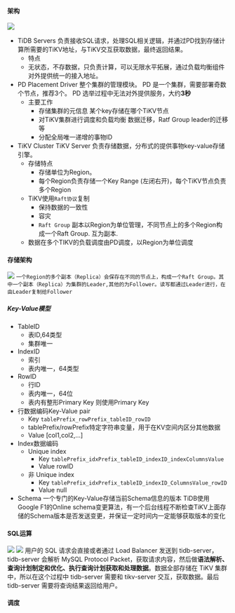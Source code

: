 #### 架构
![](https://img2018.cnblogs.com/blog/780228/201811/780228-20181126202525886-101303638.png)
- TiDB Servers
  负责接收SQL请求，处理SQL相关逻辑，并通过PD找到存储计算所需要的TiKV地址，与TiKV交互获取数据，最终返回结果。
  - 特点
   - 无状态，不存数据，只负责计算，可以无限水平拓展，通过负载均衡组件对外提供统一的接入地址。
- PD
  Placement Driver 整个集群的管理模块。
  PD 是一个集群，需要部署奇数个节点，推荐3个。
  PD 选举过程中无法对外提供服务，大约**3秒**
  - 主要工作
    - 存储集群的元信息
      某个key存储在哪个TiKV节点
    - 对TiKV集群进行调度和负载均衡
      数据迁移，Ratf Group leader的迁移等
    - 分配全局唯一递增的事物ID
- TiKV Cluster
  TiKV Server 负责存储数据，分布式的提供事物key-value存储引擎。
  - 存储特点
    - 存储单位为Region。
    - 每个Region负责存储一个Key Range (左闭右开)，每个TiKV节点负责多个Region
  - TiKV使用`Raft协议`复制
    - 保持数据的一致性
    - 容灾
    - `Raft Group`
    副本以Region为单位管理，不同节点上的多个Region构成一个Raft Group. 互为副本.
  - 数据在多个TIKV的负载调度由PD调度，以Region为单位调度
  
#### 存储架构
![](https://img2018.cnblogs.com/blog/780228/201811/780228-20181126202643992-2068048531.png)
`一个Region的多个副本（Replica）会保存在不同的节点上，构成一个Raft Group。其中一个副本（Replica）为集群的Leader,其他的为Follower。读写都通过Leader进行，在由Leader复制给Follower`

##### Key-Value模型
- TableID
  - 表ID,64类型
  - 集群唯一
- IndexID
  - 索引 
  - 表内唯一，64类型 
- RowID
  - 行ID 
  - 表内唯一，64位
  - 表内有整形Primary Key 则使用Primary Key
- 行数据编码Key-Value pair
  - Key
   `tablePrefix_rowPrefix_tableID_rowID`
   - tablePrefix/rowPrefix特定字符串变量，用于在KV空间内区分其他数据
  - Value
    [col1,col2,...]
- Index数据编码
  - Unique index
    - Key
    `tablePrefix_idxPrefix_tableID_indexID_indexColumnsValue`
    - Value
    rowID
  - 非 Unique index
    - Key
    `tablePrefix_idxPrefix_tableID_indexID_ColumnsValue_rowID`
    - Value
    null
- Schema
 一个专门的Key-Value存储当前Schema信息的版本
  TiDB使用Google F1的Online schema变更算法，有一个后台线程不断检查TiKV上面存储的Schema版本是否发送变更，并保证一定时间内一定能够获取版本的变化
#### SQL运算
![](https://img2018.cnblogs.com/blog/780228/201811/780228-20181126203622483-1763739423.png)
![](https://img2018.cnblogs.com/blog/780228/201811/780228-20181126203706898-998456972.png)
用户的 SQL 请求会直接或者通过 Load Balancer 发送到 tidb-server，tidb-server 会解析 MySQL Protocol Packet，获取请求内容，然后做**语法解析、查询计划制定和优化、执行查询计划获取和处理数据**。数据全部存储在 TiKV 集群中，所以在这个过程中 tidb-server 需要和 tikv-server 交互，获取数据。最后 tidb-server 需要将查询结果返回给用户。

#### 调度